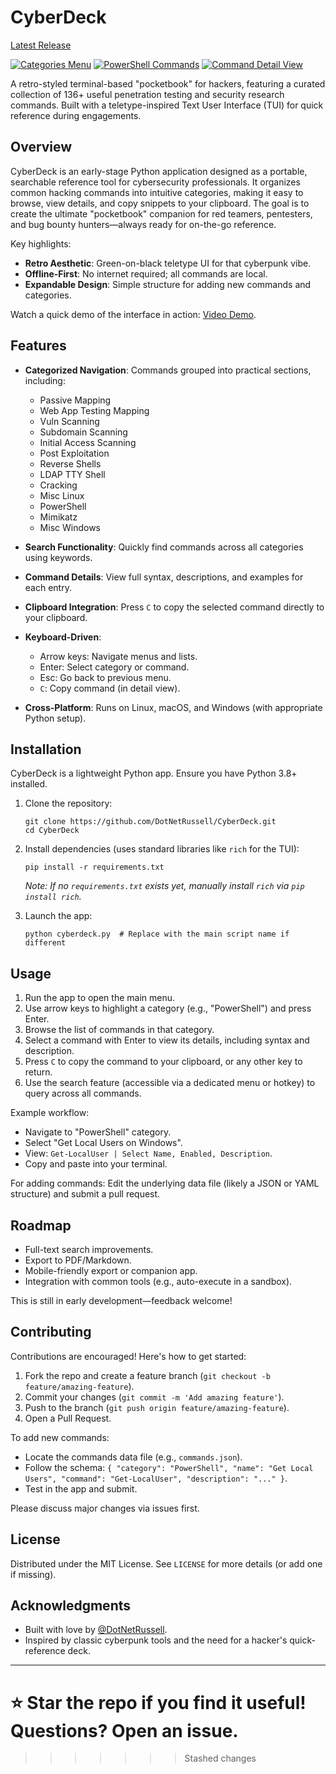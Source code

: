 # CyberDeck

[Latest Release](https://github.com/DotNetRussell/CyberDeck/releases/latest)

[![Categories Menu](https://pbs.twimg.com/media/G178ZDLWAAAhGlW.png)](https://pbs.twimg.com/media/G178ZDLWAAAhGlW.png)
[![PowerShell Commands](https://pbs.twimg.com/media/G178bjIXIAAVZBe.png)](https://pbs.twimg.com/media/G178bjIXIAAVZBe.png)
[![Command Detail View](https://pbs.twimg.com/media/G178iGPWUAAyuZs.png)](https://pbs.twimg.com/media/G178iGPWUAAyuZs.png)

A retro-styled terminal-based "pocketbook" for hackers, featuring a curated collection of 136+ useful penetration testing and security research commands. Built with a teletype-inspired Text User Interface (TUI) for quick reference during engagements.

## Overview

CyberDeck is an early-stage Python application designed as a portable, searchable reference tool for cybersecurity professionals. It organizes common hacking commands into intuitive categories, making it easy to browse, view details, and copy snippets to your clipboard. The goal is to create the ultimate "pocketbook" companion for red teamers, pentesters, and bug bounty hunters—always ready for on-the-go reference.

Key highlights:
- **Retro Aesthetic**: Green-on-black teletype UI for that cyberpunk vibe.
- **Offline-First**: No internet required; all commands are local.
- **Expandable Design**: Simple structure for adding new commands and categories.

Watch a quick demo of the interface in action: [Video Demo](https://x.com/DotNetRussell/status/1972385080904761732).

## Features

- **Categorized Navigation**: Commands grouped into practical sections, including:
  - Passive Mapping
  - Web App Testing Mapping
  - Vuln Scanning
  - Subdomain Scanning
  - Initial Access Scanning
  - Post Exploitation
  - Reverse Shells
  - LDAP TTY Shell
  - Cracking
  - Misc Linux
  - PowerShell
  - Mimikatz
  - Misc Windows

- **Search Functionality**: Quickly find commands across all categories using keywords.

- **Command Details**: View full syntax, descriptions, and examples for each entry.

- **Clipboard Integration**: Press `C` to copy the selected command directly to your clipboard.

- **Keyboard-Driven**: 
  - Arrow keys: Navigate menus and lists.
  - Enter: Select category or command.
  - Esc: Go back to previous menu.
  - `C`: Copy command (in detail view).

- **Cross-Platform**: Runs on Linux, macOS, and Windows (with appropriate Python setup).

## Installation

CyberDeck is a lightweight Python app. Ensure you have Python 3.8+ installed.

1. Clone the repository:
   ```
   git clone https://github.com/DotNetRussell/CyberDeck.git
   cd CyberDeck
   ```

2. Install dependencies (uses standard libraries like `rich` for the TUI):
   ```
   pip install -r requirements.txt
   ```
   *Note: If no `requirements.txt` exists yet, manually install `rich` via `pip install rich`.*

3. Launch the app:
   ```
   python cyberdeck.py  # Replace with the main script name if different
   ```

## Usage

1. Run the app to open the main menu.
2. Use arrow keys to highlight a category (e.g., "PowerShell") and press Enter.
3. Browse the list of commands in that category.
4. Select a command with Enter to view its details, including syntax and description.
5. Press `C` to copy the command to your clipboard, or any other key to return.
6. Use the search feature (accessible via a dedicated menu or hotkey) to query across all commands.

Example workflow:
- Navigate to "PowerShell" category.
- Select "Get Local Users on Windows".
- View: `Get-LocalUser | Select Name, Enabled, Description`.
- Copy and paste into your terminal.

For adding commands: Edit the underlying data file (likely a JSON or YAML structure) and submit a pull request.

## Roadmap

- Full-text search improvements.
- Export to PDF/Markdown.
- Mobile-friendly export or companion app.
- Integration with common tools (e.g., auto-execute in a sandbox).

This is still in early development—feedback welcome!

## Contributing

Contributions are encouraged! Here's how to get started:

1. Fork the repo and create a feature branch (`git checkout -b feature/amazing-feature`).
2. Commit your changes (`git commit -m 'Add amazing feature'`).
3. Push to the branch (`git push origin feature/amazing-feature`).
4. Open a Pull Request.

To add new commands:
- Locate the commands data file (e.g., `commands.json`).
- Follow the schema: `{ "category": "PowerShell", "name": "Get Local Users", "command": "Get-LocalUser", "description": "..." }`.
- Test in the app and submit.

Please discuss major changes via issues first.

## License

Distributed under the MIT License. See `LICENSE` for more details (or add one if missing).

## Acknowledgments

- Built with love by [@DotNetRussell](https://x.com/DotNetRussell).
- Inspired by classic cyberpunk tools and the need for a hacker's quick-reference deck.

---

⭐ Star the repo if you find it useful! Questions? Open an issue.
=======
>>>>>>> Stashed changes

